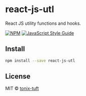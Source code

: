 # react-js-utl

React JS utility functions and hooks.

[![NPM](https://img.shields.io/npm/v/react-js-utl.svg)](https://www.npmjs.com/package/react-js-utl) [![JavaScript Style Guide](https://img.shields.io/badge/code_style-standard-brightgreen.svg)](https://standardjs.com)

## Install

```bash
npm install --save react-js-utl
```

## License

MIT © [tonix-tuft](https://github.com/tonix-tuft)
